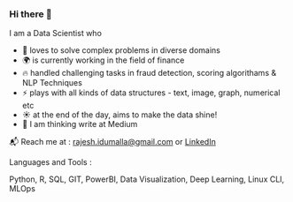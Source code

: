 ### Hi there 👋

<!--
**rajeshidumalla/rajeshidumalla** is a ✨ _special_ ✨ repository because its `README.md` (this file) appears on your GitHub profile.

Here are some ideas to get you started:

- 🔭 I’m currently working on ...
- 🌱 I’m currently learning ...
- 👯 I’m looking to collaborate on ...
- 🤔 I’m looking for help with ...
- 💬 Ask me about ...
- 📫 How to reach me: ...
- 😄 Pronouns: ...
- ⚡ Fun fact: ...
-->
I am a Data Scientist who
- 💪 loves to solve complex problems in diverse domains
- 🌍 is currently working in the field of finance
- 🔥 handled challenging tasks in fraud detection, scoring algorithams & NLP Techniques
- ⚡ plays with all kinds of data structures - text, image, graph, numerical etc
- ☀️ at the end of the day, aims to make the data shine!
- 📝 I am thinking write at Medium

📬 Reach me at : rajesh.idumalla@gmail.com or [LinkedIn](www.linkedin.com/in/rajeshidumalla)

Languages and Tools :

Python, R, SQL, GIT, PowerBI, Data Visualization, Deep Learning, Linux CLI, MLOps
